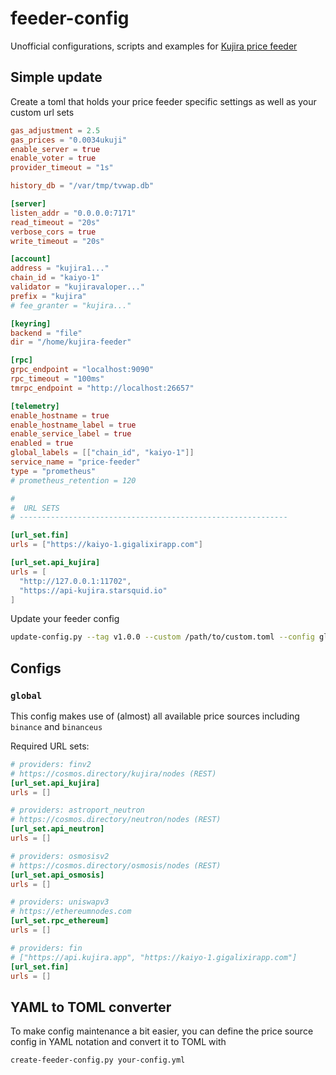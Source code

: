 # feeder-config

Unofficial configurations, scripts and examples for [Kujira price feeder](https://github.com/Team-Kujira/oracle-price-feeder)

## Simple update

Create a toml that holds your price feeder specific settings as well as your custom url sets

```toml
gas_adjustment = 2.5
gas_prices = "0.0034ukuji"
enable_server = true
enable_voter = true
provider_timeout = "1s"

history_db = "/var/tmp/tvwap.db"

[server]
listen_addr = "0.0.0.0:7171"
read_timeout = "20s"
verbose_cors = true
write_timeout = "20s"

[account]
address = "kujira1..."
chain_id = "kaiyo-1"
validator = "kujiravaloper..."
prefix = "kujira"
# fee_granter = "kujira..."

[keyring]
backend = "file"
dir = "/home/kujira-feeder"

[rpc]
grpc_endpoint = "localhost:9090"
rpc_timeout = "100ms"
tmrpc_endpoint = "http://localhost:26657"

[telemetry]
enable_hostname = true
enable_hostname_label = true
enable_service_label = true
enabled = true
global_labels = [["chain_id", "kaiyo-1"]]
service_name = "price-feeder"
type = "prometheus"
# prometheus_retention = 120

#
#  URL SETS
# ------------------------------------------------------------

[url_set.fin]
urls = ["https://kaiyo-1.gigalixirapp.com"]

[url_set.api_kujira]
urls = [
  "http://127.0.0.1:11702",
  "https://api-kujira.starsquid.io"
]
```

Update your feeder config

```sh
update-config.py --tag v1.0.0 --custom /path/to/custom.toml --config global > /path/to/your/feeder.toml
```

## Configs

### `global`

This config makes use of (almost) all available price sources including `binance` and `binanceus`

Required URL sets:

```toml
# providers: finv2
# https://cosmos.directory/kujira/nodes (REST)
[url_set.api_kujira]
urls = []

# providers: astroport_neutron
# https://cosmos.directory/neutron/nodes (REST)
[url_set.api_neutron]
urls = []

# providers: osmosisv2
# https://cosmos.directory/osmosis/nodes (REST)
[url_set.api_osmosis]
urls = []

# providers: uniswapv3
# https://ethereumnodes.com
[url_set.rpc_ethereum]
urls = []

# providers: fin
# ["https://api.kujira.app", "https://kaiyo-1.gigalixirapp.com"]
[url_set.fin]
urls = []
```

## YAML to TOML converter

To make config maintenance a bit easier, you can define the price source config in YAML notation and convert it to TOML with

```sh
create-feeder-config.py your-config.yml
```
